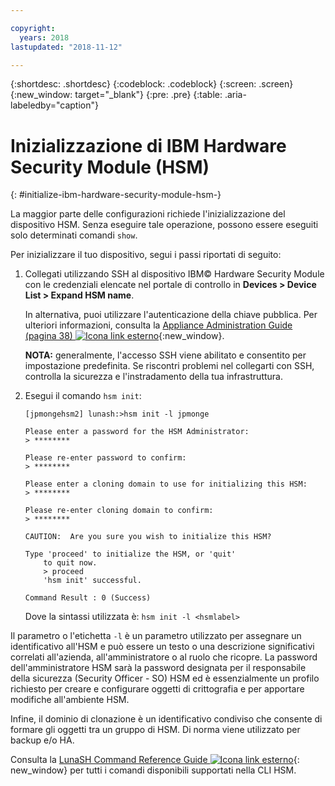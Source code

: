 ```yaml
---

copyright:
  years: 2018
lastupdated: "2018-11-12"

---
```


{:shortdesc: .shortdesc}
{:codeblock: .codeblock}
{:screen: .screen}
{:new_window: target="_blank"}
{:pre: .pre}
{:table: .aria-labeledby="caption"}

# Inizializzazione di IBM Hardware Security Module (HSM)
{: #initialize-ibm-hardware-security-module-hsm-}

La maggior parte delle configurazioni richiede l'inizializzazione del dispositivo HSM. Senza eseguire tale operazione, possono essere eseguiti solo determinati comandi `show`.

Per inizializzare il tuo dispositivo, segui i passi riportati di seguito:

1.	Collegati utilizzando SSH al dispositivo IBM© Hardware Security Module con le credenziali elencate nel portale di controllo in **Devices > Device List > Expand HSM name**.

	In alternativa, puoi utilizzare l'autenticazione della chiave pubblica. Per ulteriori informazioni, consulta la [Appliance Administration Guide (pagina 38) ![Icona link esterno](../../icons/launch-glyph.svg "Icona link esterno")](https://public.dhe.ibm.com/cloud/bluemix/network/vpx/appliance_administration_guide.pdf){:new_window}.

	**NOTA:** generalmente, l'accesso SSH viene abilitato e consentito per impostazione predefinita. Se riscontri problemi nel collegarti con SSH, controlla la sicurezza e l'instradamento della tua infrastruttura.

2. Esegui il comando `hsm init`:

	```
	[jpmongehsm2] lunash:>hsm init -l jpmonge

	Please enter a password for the HSM Administrator:
	> ********

	Please re-enter password to confirm:
	> ********

	Please enter a cloning domain to use for initializing this HSM:
	> ********

	Please re-enter cloning domain to confirm:
	> ********

	CAUTION:  Are you sure you wish to initialize this HSM?

	Type 'proceed' to initialize the HSM, or 'quit'
		to quit now.
		> proceed
		'hsm init' successful.

	Command Result : 0 (Success)
  	```

	Dove la sintassi utilizzata è: `hsm init -l <hsmlabel>`

Il parametro o l'etichetta `-l` è un parametro utilizzato per assegnare un identificativo all'HSM e può essere un testo o una descrizione significativi correlati all'azienda, all'amministratore o al ruolo che ricopre. La password dell'amministratore HSM sarà la password designata per il responsabile della sicurezza (Security Officer - SO) HSM ed è essenzialmente un profilo richiesto per creare e configurare oggetti di crittografia e per apportare modifiche all'ambiente HSM.

Infine, il dominio di clonazione è un identificativo condiviso che consente di formare gli oggetti tra un gruppo di HSM. Di norma viene utilizzato per backup e/o HA.

Consulta la [LunaSH Command Reference Guide ![Icona link esterno](../../icons/launch-glyph.svg "Icona link esterno")](https://public.dhe.ibm.com/cloud/bluemix/network/vpx/lunash_command_reference_guide.pdf){: new_window} per tutti i comandi disponibili supportati nella CLI HSM.
